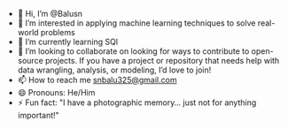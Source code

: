 - 👋 Hi, I’m @Balusn
- 👀 I’m interested in applying machine learning techniques to solve real-world problems 
- 🌱 I’m currently learning SQl 
- 💞️ I’m looking to collaborate on  looking for ways to contribute to open-source projects. If you have a project or repository that needs help with data wrangling, analysis, or modeling, I’d love to join!
- 📫 How to reach me snbalu325@gmail.com
- 😄 Pronouns: He/Him
- ⚡ Fun fact: "I have a photographic memory… just not for anything important!"

<!---
Balusn/Balusn is a ✨ special ✨ repository because its `README.md` (this file) appears on your GitHub profile.
You can click the Preview link to take a look at your changes.
--->

